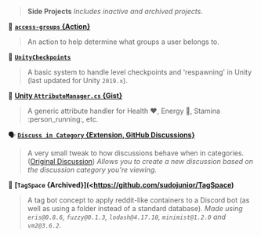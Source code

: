 > **Side Projects**
> *Includes inactive and archived projects.*

:closed_lock_with_key: **[`access-groups` {Action}](<https://github.com/sudojunior/access-groups>)**
> An action to help determine what groups a user belongs to.

:checkered_flag: **[`UnityCheckpoints`](<https://github.com/sudojunior/UnityCheckpoints>)**
> A basic system to handle level checkpoints and 'respawning' in Unity (last updated for Unity `2019.x`).

:battery: **[Unity `AttributeManager.cs` {Gist}](<https://gist.github.com/c195057a79c5bf63e06774f5023e58d7>)**
> A generic attribute handler for Health :heart:, Energy :sandwich:, Stamina :person_running:, etc.

:speaking_head: **[`Discuss in Category` {Extension, GitHub Discussions}](<https://github.com/sudojunior/discuss-in-category-github>)**
> A very small tweak to how discussions behave when in categories. ([Original Discussion](<https://github.com/github/feedback/discussions/2899>))
> *Allows you to create a new discussion based on the discussion category you're viewing.*

:milky_way: **[`TagSpace` {Archived}](<https://github.com/sudojunior/TagSpace)**
> A tag bot concept to apply reddit-like containers to a Discord bot (as well as using a folder instead of a standard database).
> *Made using `eris@0.8.6`, `fuzzy@0.1.3`, `lodash@4.17.10`, `minimist@1.2.0` and `vm2@3.6.2`.*
